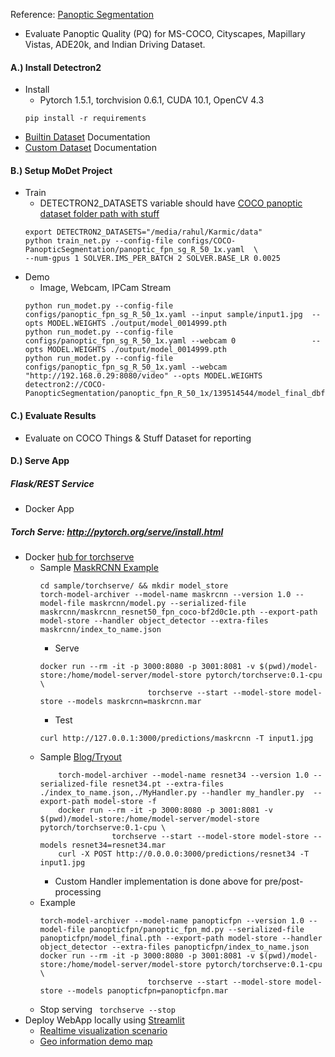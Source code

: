 
Reference: [Panoptic Segmentation](https://kharshit.github.io/blog/2019/10/18/introduction-to-panoptic-segmentation-tutorial)
- Evaluate  Panoptic Quality (PQ) for MS-COCO, Cityscapes, Mapillary Vistas, ADE20k, and Indian Driving Dataset.


#### A.) Install Detectron2
- Install
    - Pytorch 1.5.1, torchvision 0.6.1, CUDA 10.1, OpenCV 4.3
    ```
    pip install -r requirements
    
    ```
- [Builtin Dataset](https://detectron2.readthedocs.io/tutorials/builtin_datasets.html) Documentation
- [Custom Dataset](https://detectron2.readthedocs.io/tutorials/datasets.html) Documentation

#### B.) Setup MoDet Project

- Train
    - DETECTRON2_DATASETS variable should have [COCO panoptic dataset folder path with stuff](https://detectron2.readthedocs.io/tutorials/builtin_datasets.html#expected-dataset-structure-for-panopticfpn) 
    ```
    export DETECTRON2_DATASETS="/media/rahul/Karmic/data"
    python train_net.py --config-file configs/COCO-PanopticSegmentation/panoptic_fpn_sg_R_50_1x.yaml  \
    --num-gpus 1 SOLVER.IMS_PER_BATCH 2 SOLVER.BASE_LR 0.0025
    ```
- Demo
    - Image, Webcam, IPCam Stream
    ```
    python run_modet.py --config-file configs/panoptic_fpn_sg_R_50_1x.yaml --input sample/input1.jpg  --opts MODEL.WEIGHTS ./output/model_0014999.pth
    python run_modet.py --config-file configs/panoptic_fpn_sg_R_50_1x.yaml --webcam 0                 --opts MODEL.WEIGHTS ./output/model_0014999.pth
    python run_modet.py --config-file configs/panoptic_fpn_sg_R_50_1x.yaml --webcam "http://192.168.0.29:8080/video" --opts MODEL.WEIGHTS detectron2://COCO-PanopticSegmentation/panoptic_fpn_R_50_1x/139514544/model_final_dbfeb4.pkl

    ```

#### C.) Evaluate Results

- Evaluate on COCO Things & Stuff Dataset for reporting

#### D.) Serve App  

##### Flask/REST Service 
- Docker App

##### Torch Serve: http://pytorch.org/serve/install.html
- Docker [hub for torchserve ](https://hub.docker.com/r/pytorch/torchserve/tags)
    - Sample [MaskRCNN Example](https://github.com/pytorch/serve/tree/master/examples/object_detector/maskrcnn) 
        ```
        cd sample/torchserve/ && mkdir model_store
        torch-model-archiver --model-name maskrcnn --version 1.0 --model-file maskrcnn/model.py --serialized-file maskrcnn/maskrcnn_resnet50_fpn_coco-bf2d0c1e.pth --export-path model-store --handler object_detector --extra-files maskrcnn/index_to_name.json
        
        ```
        - Serve
        ``` 
        docker run --rm -it -p 3000:8080 -p 3001:8081 -v $(pwd)/model-store:/home/model-server/model-store pytorch/torchserve:0.1-cpu \
                                torchserve --start --model-store model-store --models maskrcnn=maskrcnn.mar
        ```
        - Test 
        ``` 
        curl http://127.0.0.1:3000/predictions/maskrcnn -T input1.jpg
        ```
    - Sample [Blog/Tryout](https://github.com/FrancescoSaverioZuppichini/torchserve-tryout)
        ```
            torch-model-archiver --model-name resnet34 --version 1.0 --serialized-file resnet34.pt --extra-files ./index_to_name.json,./MyHandler.py --handler my_handler.py  --export-path model-store -f
            docker run --rm -it -p 3000:8080 -p 3001:8081 -v $(pwd)/model-store:/home/model-server/model-store pytorch/torchserve:0.1-cpu \
                        torchserve --start --model-store model-store --models resnet34=resnet34.mar
            curl -X POST http://0.0.0.0:3000/predictions/resnet34 -T input1.jpg
        ```
        - Custom Handler implementation is done above for pre/post-processing
    - Example
        ``` 
        torch-model-archiver --model-name panopticfpn --version 1.0 --model-file panopticfpn/panoptic_fpn_md.py --serialized-file panopticfpn/model_final.pth --export-path model-store --handler object_detector --extra-files panopticfpn/index_to_name.json
        docker run --rm -it -p 3000:8080 -p 3001:8081 -v $(pwd)/model-store:/home/model-server/model-store pytorch/torchserve:0.1-cpu \
                                torchserve --start --model-store model-store --models panopticfpn=panopticfpn.mar
        ```
    - Stop serving
    ```  torchserve --stop ```
- Deploy WebApp locally using [Streamlit](https://www.streamlit.io)
    - [Realtime visualization scenario](https://github.com/streamlit/demo-self-driving)
    - [Geo information demo map](https://github.com/streamlit/demo-uber-nyc-pickups)
